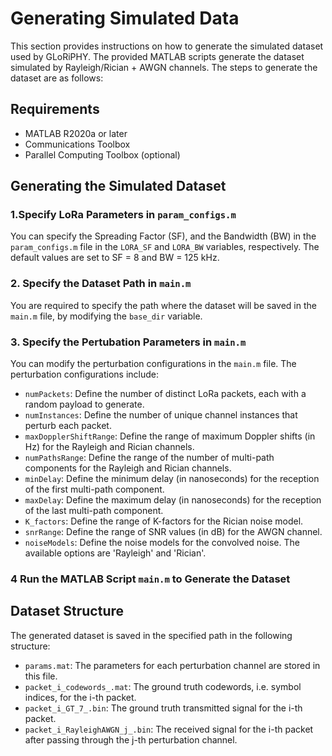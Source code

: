 # Generating Simulated Data

This section provides instructions on how to generate the simulated dataset used by GLoRiPHY. The provided MATLAB scripts generate the dataset simulated by Rayleigh/Rician + AWGN channels. The steps to generate the dataset are as follows:

## Requirements
- MATLAB R2020a or later
- Communications Toolbox
- Parallel Computing Toolbox (optional)

## Generating the Simulated Dataset
### 1.Specify LoRa Parameters in ```param_configs.m```

You can specify the Spreading Factor (SF), and the Bandwidth (BW) in the ```param_configs.m``` file in the ```LORA_SF``` and  ```LORA_BW``` variables, respectively. The default values are set to SF = 8 and BW = 125 kHz.

### 2. Specify the Dataset Path in ```main.m```
You are required to specify the path where the dataset will be saved in the ```main.m``` file, by modifying the ```base_dir``` variable.

### 3. Specify the Pertubation Parameters in ```main.m```
You can modify the perturbation configurations in the ```main.m``` file. The perturbation configurations include:
- ```numPackets```: Define the number of distinct LoRa packets, each with a random payload to generate.
- ```numInstances```: Define the number of unique channel instances that perturb each packet.
- ```maxDopplerShiftRange```: Define the range of maximum Doppler shifts (in Hz) for the Rayleigh and Rician channels.
- ```numPathsRange```: Define the range of the number of multi-path components for the Rayleigh and Rician channels.
- ```minDelay```: Define the minimum delay (in nanoseconds) for the reception of the first multi-path component.
- ```maxDelay```: Define the maximum delay (in nanoseconds) for the reception of the last multi-path component.
- ```K_factors```: Define the range of K-factors for the Rician noise model.
- ```snrRange```: Define the range of SNR values (in dB) for the AWGN channel.
- ```noiseModels```: Define the noise models for the convolved noise. The available options are 'Rayleigh' and 'Rician'.

### 4 Run the MATLAB Script ```main.m``` to Generate the Dataset

## Dataset Structure
The generated dataset is saved in the specified path in the following structure:
- ```params.mat```: The parameters for each perturbation channel are stored in this file.
- ```packet_i_codewords_.mat```: The ground truth codewords, i.e. symbol indices, for the i-th packet.
- ```packet_i_GT_7_.bin```: The ground truth transmitted signal for the i-th packet.
- ```packet_i_RayleighAWGN_j_.bin```: The received signal for the i-th packet after passing through the j-th perturbation channel.